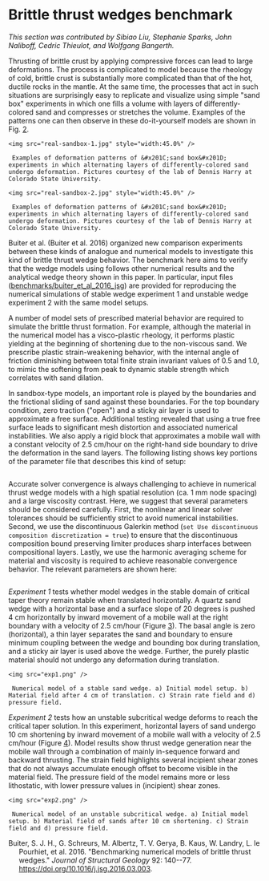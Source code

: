 # Brittle thrust wedges benchmark

*This section was contributed by Sibiao Liu, Stephanie Sparks, John Naliboff,
Cedric Thieulot, and Wolfgang Bangerth.*

Thrusting of brittle crust by applying compressive forces can lead to large
deformations. The process is complicated to model because the rheology of
cold, brittle crust is substantially more complicated than that of the hot,
ductile rocks in the mantle. At the same time, the processes that act in such
situations are surprisingly easy to replicate and visualize using simple
"sand box" experiments in which one fills a volume with layers of
differently-colored sand and compresses or stretches the volume. Examples of
the patterns one can then observe in these do-it-yourself models are shown in
Fig.&nbsp;[2].


```{figure-md} fig:sandbox-images
<img src="real-sandbox-1.jpg" style="width:45.0%" />

 Examples of deformation patterns of &#x201C;sand box&#x201D; experiments in which alternating layers of differently-colored sand undergo deformation. Pictures courtesy of the lab of Dennis Harry at Colorado State University.
```

```{figure-md} fig:sandbox-images
<img src="real-sandbox-2.jpg" style="width:45.0%" />

 Examples of deformation patterns of &#x201C;sand box&#x201D; experiments in which alternating layers of differently-colored sand undergo deformation. Pictures courtesy of the lab of Dennis Harry at Colorado State University.
```

Buiter et al.&nbsp;(Buiter et al. 2016) organized new comparison experiments
between these kinds of analogue and numerical models to investigate this kind
of brittle thrust wedge behavior. The benchmark here aims to verify that the
wedge models using follows other numerical results and the analytical wedge
theory shown in this paper. In particular, input files
([benchmarks/buiter_et_al_2016_jsg](https://www.github.com/geodynamics/aspect/blob/main/benchmarks/buiter_et_al_2016_jsg)) are provided for reproducing the
numerical simulations of stable wedge experiment 1 and unstable wedge
experiment 2 with the same model setups.

A number of model sets of prescribed material behavior are required to
simulate the brittle thrust formation. For example, although the material in
the numerical model has a visco-plastic rheology, it performs plastic yielding
at the beginning of shortening due to the non-viscous sand. We prescribe
plastic strain-weakening behavior, with the internal angle of friction
diminishing between total finite strain invariant values of 0.5 and 1.0, to
mimic the softening from peak to dynamic stable strength which correlates with
sand dilation.

In sandbox-type models, an important role is played by the boundaries and the
frictional sliding of sand against these boundaries. For the top boundary
condition, zero traction ("open") and a sticky air layer is used
to approximate a free surface. Additional testing revealed that using a true
free surface leads to significant mesh distortion and associated numerical
instabilities. We also apply a rigid block that approximates a mobile wall
with a constant velocity of 2.5 cm/hour on the right-hand side boundary to
drive the deformation in the sand layers. The following listing shows key
portions of the parameter file that describes this kind of setup:

``` prmfile
```

Accurate solver convergence is always challenging to achieve in numerical
thrust wedge models with a high spatial resolution (ca. 1 mm node spacing) and
a large viscosity contrast. Here, we suggest that several parameters should be
considered carefully. First, the nonlinear and linear solver tolerances should
be sufficiently strict to avoid numerical instabilities. Second, we use the
discontinuous Galerkin method
(`set Use discontinuous composition discretization = true`) to ensure that the
discontinuous composition bound preserving limiter produces sharp interfaces
between compositional layers. Lastly, we use the harmonic averaging scheme for
material and viscosity is required to achieve reasonable convergence behavior.
The relevant parameters are shown here:

``` prmfile
```

*Experiment 1* tests whether model wedges in the stable domain of critical
taper theory remain stable when translated horizontally. A quartz sand wedge
with a horizontal base and a surface slope of 20 degrees is pushed 4 cm
horizontally by inward movement of a mobile wall at the right boundary with a
velocity of 2.5 cm/hour (Figure&nbsp;[3]). The basal angle is zero
(horizontal), a thin layer separates the sand and boundary to ensure minimum
coupling between the wedge and bounding box during translation, and a sticky
air layer is used above the wedge. Further, the purely plastic material should
not undergo any deformation during translation.

```{figure-md} fig:btwexp1
<img src="exp1.png" />

 Numerical model of a stable sand wedge. a) Initial model setup. b) Material field after 4 cm of translation. c) Strain rate field and d) pressure field.
```



*Experiment 2* tests how an unstable subcritical wedge deforms to reach the
critical taper solution. In this experiment, horizontal layers of sand undergo
10 cm shortening by inward movement of a mobile wall with a velocity of 2.5
cm/hour (Figure&nbsp;[4]). Model results show thrust wedge generation near
the mobile wall through a combination of mainly in-sequence forward and
backward thrusting. The strain field highlights several incipient shear zones
that do not always accumulate enough offset to become visible in the material
field. The pressure field of the model remains more or less lithostatic, with
lower pressure values in (incipient) shear zones.

```{figure-md} fig:btwexp2
<img src="exp2.png" />

 Numerical model of an unstable subcritical wedge. a) Initial model setup. b) Material field of sands after 10 cm shortening. c) Strain field and d) pressure field.
```



<div id="refs" class="references csl-bib-body hanging-indent">

<div id="ref-buiter16" class="csl-entry">

Buiter, S. J. H., G. Schreurs, M. Albertz, T. V. Gerya, B. Kaus, W. Landry, L.
le Pourhiet, et al. 2016. "<span class="nocase">Benchmarking numerical
models of brittle thrust wedges</span>." *Journal of Structural Geology*
92: 140--77. <https://doi.org/10.1016/j.jsg.2016.03.003>.

</div>

</div>

  [2]: #fig:sandbox-images
  [benchmarks/buiter_et_al_2016_jsg]: benchmarks/buiter_et_al_2016_jsg
  [3]: #fig:btwexp1
  [4]: #fig:btwexp2
